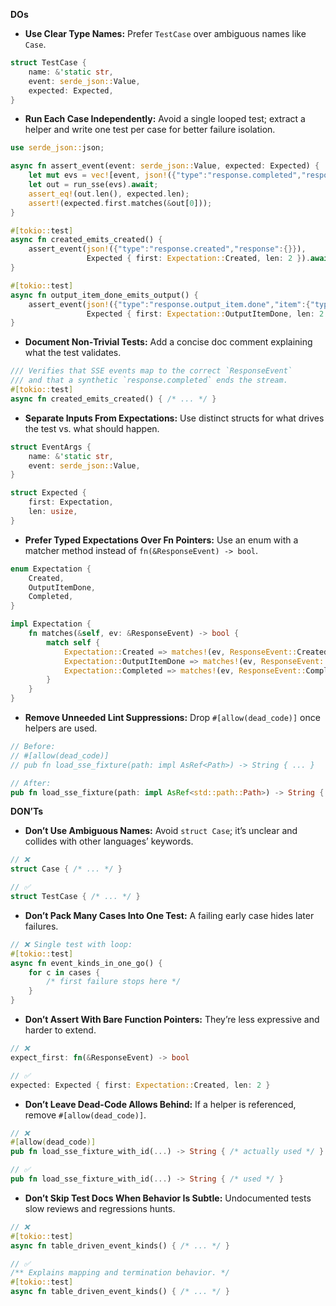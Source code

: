 **DOs**
- **Use Clear Type Names:** Prefer `TestCase` over ambiguous names like `Case`.
```rust
struct TestCase {
    name: &'static str,
    event: serde_json::Value,
    expected: Expected,
}
```

- **Run Each Case Independently:** Avoid a single looped test; extract a helper and write one test per case for better failure isolation.
```rust
use serde_json::json;

async fn assert_event(event: serde_json::Value, expected: Expected) {
    let mut evs = vec![event, json!({"type":"response.completed","response":{"id":"c","output":[]}})];
    let out = run_sse(evs).await;
    assert_eq!(out.len(), expected.len);
    assert!(expected.first.matches(&out[0]));
}

#[tokio::test]
async fn created_emits_created() {
    assert_event(json!({"type":"response.created","response":{}}),
                 Expected { first: Expectation::Created, len: 2 }).await;
}

#[tokio::test]
async fn output_item_done_emits_output() {
    assert_event(json!({"type":"response.output_item.done","item":{"type":"message","role":"assistant","content":[{"type":"output_text","text":"hi"}]}}),
                 Expected { first: Expectation::OutputItemDone, len: 2 }).await;
}
```

- **Document Non‑Trivial Tests:** Add a concise doc comment explaining what the test validates.
```rust
/// Verifies that SSE events map to the correct `ResponseEvent`
/// and that a synthetic `response.completed` ends the stream.
#[tokio::test]
async fn created_emits_created() { /* ... */ }
```

- **Separate Inputs From Expectations:** Use distinct structs for what drives the test vs. what should happen.
```rust
struct EventArgs {
    name: &'static str,
    event: serde_json::Value,
}

struct Expected {
    first: Expectation,
    len: usize,
}
```

- **Prefer Typed Expectations Over Fn Pointers:** Use an enum with a matcher method instead of `fn(&ResponseEvent) -> bool`.
```rust
enum Expectation {
    Created,
    OutputItemDone,
    Completed,
}

impl Expectation {
    fn matches(&self, ev: &ResponseEvent) -> bool {
        match self {
            Expectation::Created => matches!(ev, ResponseEvent::Created),
            Expectation::OutputItemDone => matches!(ev, ResponseEvent::OutputItemDone(_)),
            Expectation::Completed => matches!(ev, ResponseEvent::Completed { .. }),
        }
    }
}
```

- **Remove Unneeded Lint Suppressions:** Drop `#[allow(dead_code)]` once helpers are used.
```rust
// Before:
// #[allow(dead_code)]
// pub fn load_sse_fixture(path: impl AsRef<Path>) -> String { ... }

// After:
pub fn load_sse_fixture(path: impl AsRef<std::path::Path>) -> String { /* used in tests */ }
```


**DON’Ts**
- **Don’t Use Ambiguous Names:** Avoid `struct Case`; it’s unclear and collides with other languages’ keywords.
```rust
// ❌
struct Case { /* ... */ }

// ✅
struct TestCase { /* ... */ }
```

- **Don’t Pack Many Cases Into One Test:** A failing early case hides later failures.
```rust
// ❌ Single test with loop:
#[tokio::test]
async fn event_kinds_in_one_go() {
    for c in cases {
        /* first failure stops here */
    }
}
```

- **Don’t Assert With Bare Function Pointers:** They’re less expressive and harder to extend.
```rust
// ❌
expect_first: fn(&ResponseEvent) -> bool

// ✅
expected: Expected { first: Expectation::Created, len: 2 }
```

- **Don’t Leave Dead-Code Allows Behind:** If a helper is referenced, remove `#[allow(dead_code)]`.
```rust
// ❌
#[allow(dead_code)]
pub fn load_sse_fixture_with_id(...) -> String { /* actually used */ }

// ✅
pub fn load_sse_fixture_with_id(...) -> String { /* used */ }
```

- **Don’t Skip Test Docs When Behavior Is Subtle:** Undocumented tests slow reviews and regressions hunts.
```rust
// ❌
#[tokio::test]
async fn table_driven_event_kinds() { /* ... */ }

// ✅
/** Explains mapping and termination behavior. */
#[tokio::test]
async fn table_driven_event_kinds() { /* ... */ }
```
